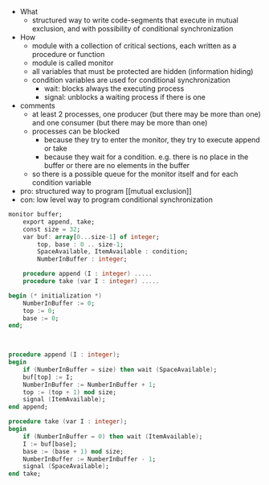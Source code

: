 - What  
	- structured way to write code-segments that execute in mutual exclusion, and with possibility of conditional synchronization
- How  
	- module with a collection of critical sections, each written as a procedure or function
	- module is called monitor
	- all variables that must be protected are hidden (information hiding)
	- condition variables are used for conditional synchronization 
		- wait: blocks always the executing process  
		- signal: unblocks a waiting process if there is one
- comments
	- at least 2 processes, one producer (but there may be more than one) and one consumer (but there may be more than one)
	- processes can be blocked 
		- because they try to enter the monitor, they try to execute append or take
		- because they wait for a condition. e.g. there is no place in the buffer or there are no elements in the buffer
	- so there is a possible queue for the monitor itself and for each condition variable
- pro: structured way to program [[mutual exclusion]]
- con: low level way to program conditional synchronization

```ada
monitor buffer;  
	export append, take;  
	const size = 32;  
	var buf: array[0...size-1] of integer;
		top, base : 0 .. size-1;  
		SpaceAvailable, ItemAvailable : condition; 
		NumberInBuffer : integer;

	procedure append (I : integer) ..... 
	procedure take (var I : integer) .....

begin (* initialization *) 
	NumberInBuffer := 0; 
	top := 0;  
	base := 0;
end;

 

procedure append (I : integer); 
begin
	if (NumberInBuffer = size) then wait (SpaceAvailable); 
	buf[top] := I;  
	NumberInBuffer := NumberInBuffer + 1;  
	top := (top + 1) mod size;
	signal (ItemAvailable);  
end append;  

procedure take (var I : integer); 
begin
	if (NumberInBuffer = 0) then wait (ItemAvailable); 
	I := buf[base];  
	base := (base + 1) mod size;  
	NumberInBuffer := NumberInBuffer - 1;
	signal (SpaceAvailable); 
end take;

```
